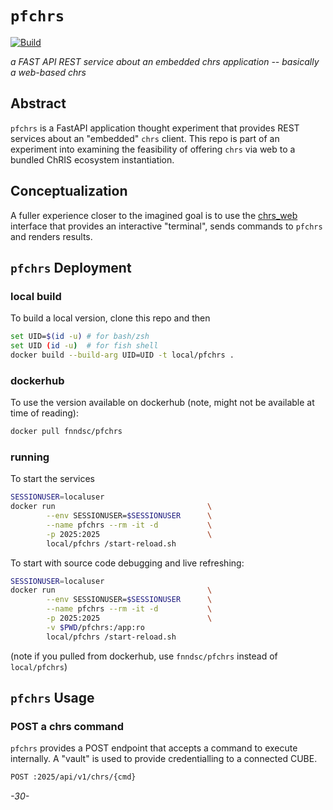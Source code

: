 # `pfchrs`

[![Build](https://github.com/FNNDSC/pfchrs/actions/workflows/build.yml/badge.svg)](https://github.com/FNNDSC/pfchrs/actions/workflows/build.yml)

*a FAST API REST service about an embedded chrs application -- basically a web-based chrs*

## Abstract

`pfchrs` is a FastAPI application thought experiment that provides REST services about an "embedded" `chrs` client. This repo is part of an experiment into examining the feasibility of offering `chrs` via web to a bundled ChRIS ecosystem instantiation.


## Conceptualization

A fuller experience closer to the imagined goal is to use the [chrs_web](https://github.com/FNNDSC/chrs_web) interface that provides an interactive "terminal", sends commands to `pfchrs` and renders results.


## `pfchrs` Deployment

### local build

To build a local version, clone this repo and then

```bash
set UID=$(id -u) # for bash/zsh
set UID (id -u)  # for fish shell
docker build --build-arg UID=UID -t local/pfchrs .
```

### dockerhub

To use the version available on dockerhub (note, might not be available at time of reading):

```bash
docker pull fnndsc/pfchrs
```

### running

To start the services

```bash
SESSIONUSER=localuser
docker run                                  \
        --env SESSIONUSER=$SESSIONUSER      \
        --name pfchrs --rm -it -d           \
        -p 2025:2025                        \
        local/pfchrs /start-reload.sh
```

To start with source code debugging and live refreshing:

```bash
SESSIONUSER=localuser
docker run                                  \
        --env SESSIONUSER=$SESSIONUSER      \
        --name pfchrs --rm -it -d           \
        -p 2025:2025                        \
        -v $PWD/pfchrs:/app:ro
        local/pfchrs /start-reload.sh
```

(note if you pulled from dockerhub, use `fnndsc/pfchrs` instead of `local/pfchrs`)

## `pfchrs` Usage

### POST a chrs command

`pfchrs` provides a POST endpoint that accepts a command to execute internally. A "vault" is used to provide credentialling to a connected CUBE.

```html
POST :2025/api/v1/chrs/{cmd}
```


_-30-_
